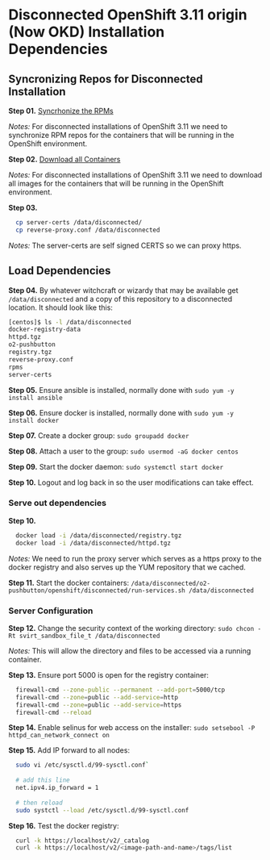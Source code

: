 # Disconnected OpenShift 3.11 origin (Now OKD) Installation Dependencies


## Syncronizing Repos for Disconnected Installation

**Step 01.** [Syncrhonize the RPMs](./repo-sync/README.md)

*Notes:* For disconnected installations of OpenShift 3.11 we need to synchronize RPM repos for the containers that will be running in the OpenShift environment.

**Step 02.** [Download all Containers](./containers/README.md)

*Notes:* For disconnected installations of OpenShift 3.11 we need to download all images for the containers that will be running in the OpenShift environment. 

**Step 03.**
```bash
  cp server-certs /data/disconnected/
  cp reverse-proxy.conf /data/disconnected
```

*Notes:* The server-certs are self signed CERTS so we can proxy https.


## Load Dependencies

**Step 04.** By whatever witchcraft or wizardy that may be available get `/data/disconnected` and a copy of this repository to a disconnected location. It should look like this:
```bash
[centos]$ ls -l /data/disconnected
docker-registry-data
httpd.tgz
o2-pushbutton
registry.tgz
reverse-proxy.conf
rpms
server-certs
```

**Step 05.** Ensure ansible is installed, normally done with `sudo yum -y install ansible`

**Step 06.** Ensure docker is installed, normally done with `sudo yum -y install docker`

**Step 07.** Create a docker group: `sudo groupadd docker`

**Step 08.** Attach a user to the group: `sudo usermod -aG docker centos`

**Step 09.** Start the docker daemon: `sudo systemctl start docker`

**Step 10.** Logout and log back in so the user modifications can take effect. 


### Serve out dependencies

**Step 10.**
```bash
  docker load -i /data/disconnected/registry.tgz
  docker load -i /data/disconnected/httpd.tgz
```

*Notes:* We need to run the proxy server which serves as a https proxy to the docker registry and also serves up the YUM repository that we cached.

**Step 11.** Start the docker containers: `/data/disconnected/o2-pushbutton/openshift/disconnected/run-services.sh /data/disconnected`


### Server Configuration

**Step 12.** Change the security context of the working directory: `sudo chcon -Rt svirt_sandbox_file_t /data/disconnected`

*Notes:* This will allow the directory and files to be accessed via a running container.

**Step 13.** Ensure port 5000 is open for the registry container:
```bash
  firewall-cmd --zone-public --permanent --add-port=5000/tcp
  firewall-cmd --zone=public --add-service=http
  firewall-cmd --zone=public --add-service=https
  firewall-cmd --reload
```

**Step 14.** Enable selinus for web access on the installer: `sudo setsebool -P httpd_can_network_connect on`

**Step 15.** Add IP forward to all nodes: 
```bash
  sudo vi /etc/sysctl.d/99-sysctl.conf`
  
  # add this line
  net.ipv4.ip_forward = 1
  
  # then reload
  sudo systctl --load /etc/sysctl.d/99-sysctl.conf
```

**Step 16.** Test the docker registry: 
```bash
  curl -k https://localhost/v2/_catalog
  curl -k https://localhost/v2/<image-path-and-name>/tags/list
```
